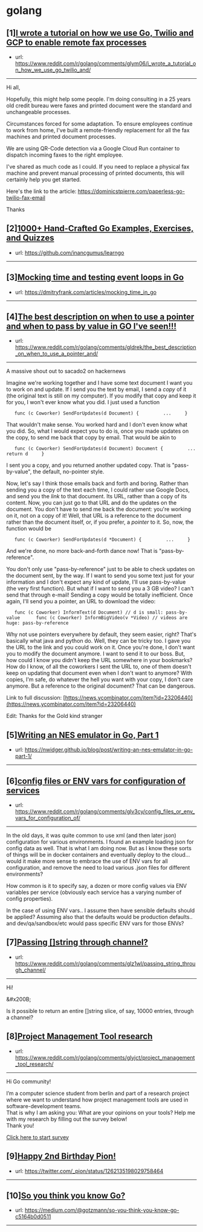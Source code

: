 # golang
## [1][I wrote a tutorial on how we use Go, Twilio and GCP to enable remote fax processes](https://www.reddit.com/r/golang/comments/glym06/i_wrote_a_tutorial_on_how_we_use_go_twilio_and/)
- url: https://www.reddit.com/r/golang/comments/glym06/i_wrote_a_tutorial_on_how_we_use_go_twilio_and/
---
Hi all,

Hopefully, this might help some people. I'm doing consulting in a 25 years old credit bureau were faxes and printed document were the standard and unchangeable processes.

Circumstances forced for some adaptation. To ensure employees continue to work from home, I've built a remote-friendly replacement for all the fax machines and printed document processes.

We are using QR-Code detection via a Google Cloud Run container to dispatch incoming faxes to the right employee.

I've shared as much code as I could. If you need to replace a physical fax machine and prevent manual processing of printed documents, this will certainly help you get started.

Here's the link to the article: https://dominicstpierre.com/paperless-go-twilio-fax-email

Thanks
## [2][1000+ Hand-Crafted Go Examples, Exercises, and Quizzes](https://www.reddit.com/r/golang/comments/gm0nk9/1000_handcrafted_go_examples_exercises_and_quizzes/)
- url: https://github.com/inancgumus/learngo
---

## [3][Mocking time and testing event loops in Go](https://www.reddit.com/r/golang/comments/gm01cc/mocking_time_and_testing_event_loops_in_go/)
- url: https://dmitryfrank.com/articles/mocking_time_in_go
---

## [4][The best description on when to use a pointer and when to pass by value in GO I've seen!!!](https://www.reddit.com/r/golang/comments/gldrek/the_best_description_on_when_to_use_a_pointer_and/)
- url: https://www.reddit.com/r/golang/comments/gldrek/the_best_description_on_when_to_use_a_pointer_and/
---
A massive shout out to sacado2 on hackernews

Imagine we're working together and I have some text document I want you to work on and update. If I send you the text by email, I send a *copy* of it (the original text is still on my computer). If you modify that copy and keep it for you, I won't ever know what you did. I just used a function

       func (c Coworker) SendForUpdates(d Document) {         ...     } 

That wouldn't make sense. You worked hard and I don't even know what you did. So, what I would expect you to do is, once you made updates on the copy, to send me back that copy by email. That would be akin to

       func (c Coworker) SendForUpdates(d Document) Document {         ...         return d     } 

I sent you a copy, and you returned another updated copy. That is "pass-by-value", the default, no-pointer style.

Now, let's say I think those emails back and forth and boring. Rather than sending you a copy of the text each time, I could rather use Google Docs, and send you the *link* to that document. Its URL, rather than a copy of its content. Now, you can just go to that URL and do the updates on the document. You don't have to send me back the document: you're working on it, not on a copy of it! Well, that URL is a reference to the document rather than the document itself, or, if you prefer, a *pointer* to it. So, now, the function would be

       func (c Coworker) SendForUpdates(d *Document) {         ...     } 

And we're done, no more back-and-forth dance now! That is "pass-by-reference".

You don't only use "pass-by-reference" just to be able to check updates on the document sent, by the way. If I want to send you some text just for your information and I don't expect any kind of update, I'll use pass-by-value (the very first function). But what if I want to send you a 3 GB video? I can't send that through e-mail! Sending a copy would be totally inefficient. Once again, I'll send you a pointer, an URL to download the video:

       func (c Coworker) InformText(d Document) // d is small: pass-by-value      func (c Coworker) InformBigVideo(v *Video) // videos are huge: pass-by-reference 

Why not use pointers everywhere by default, they seem easier, right? That's basically what java and python do. Well, they can be tricky too. I gave you the URL to the link and you could work on it. Once you're done, I don't want you to modify the document anymore. I want to send it to our boss. But, how could I know you didn't keep the URL somewhere in your bookmarks? How do I know, of all the coworkers I sent the URL to, one of them doesn't keep on updating that document even when I don't want to anymore? With copies, I'm safe, do whatever the hell you want with your copy, I don't care anymore. But a reference to the original document? That can be dangerous.

Link to full discussion:  [https://news.ycombinator.com/item?id=23206440](https://news.ycombinator.com/item?id=23206440)  


Edit: Thanks for the Gold kind stranger
## [5][Writing an NES emulator in Go, Part 1](https://www.reddit.com/r/golang/comments/gljdy7/writing_an_nes_emulator_in_go_part_1/)
- url: https://nwidger.github.io/blog/post/writing-an-nes-emulator-in-go-part-1/
---

## [6][config files or ENV vars for configuration of services](https://www.reddit.com/r/golang/comments/glv3cy/config_files_or_env_vars_for_configuration_of/)
- url: https://www.reddit.com/r/golang/comments/glv3cy/config_files_or_env_vars_for_configuration_of/
---
In the old days, it was quite common to use xml (and then later json) configuration for various environments. I found an example loading json for config data as well. That is what I am doing now. But as I know these sorts of things will be in docker containers and eventually deploy to the cloud... would it make more sense to embrace the use of ENV vars for all configuration, and remove the need to load various .json files for different environments? 

How common is it to specify say, a dozen or more config values via ENV variables per service (obviously each service has a varying number of config properties).

In the case of using ENV vars.. I assume then have sensible defaults should be applied? Assuming also that the defaults would be production defaults.. and dev/qa/sandbox/etc would pass specific ENV vars for those ENVs?
## [7][Passing []string through channel?](https://www.reddit.com/r/golang/comments/glz1wl/passing_string_through_channel/)
- url: https://www.reddit.com/r/golang/comments/glz1wl/passing_string_through_channel/
---
Hi!

&amp;#x200B;

Is it possible to return an entire \[\]string slice, of say, 10000 entries, through a channel?
## [8][Project Management Tool research](https://www.reddit.com/r/golang/comments/glyjct/project_management_tool_research/)
- url: https://www.reddit.com/r/golang/comments/glyjct/project_management_tool_research/
---
Hi Go community!

I’m a computer science student from berlin and part of a research project where we want to understand how project management tools are used in software-development teams.  
That is why I am asking you: What are your opinions on your tools? Help me with my research by filling out the survey below!  
Thank you!

[Click here to start survey](https://pmtoolstudy.typeform.com/to/sdzA6D)
## [9][Happy 2nd Birthday Pion!](https://www.reddit.com/r/golang/comments/glo339/happy_2nd_birthday_pion/)
- url: https://twitter.com/_pion/status/1262135198029758464
---

## [10][So you think you know Go?](https://www.reddit.com/r/golang/comments/gm0mbz/so_you_think_you_know_go/)
- url: https://medium.com/@gotzmann/so-you-think-you-know-go-c5164b0d0511
---

